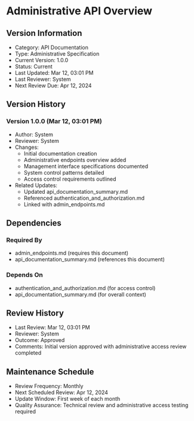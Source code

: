 # Administrative API Overview

## Version Information
- Category: API Documentation
- Type: Administrative Specification
- Current Version: 1.0.0
- Status: Current
- Last Updated: Mar 12, 03:01 PM
- Last Reviewer: System
- Next Review Due: Apr 12, 2024

## Version History
### Version 1.0.0 (Mar 12, 03:01 PM)
- Author: System
- Reviewer: System
- Changes:
  - Initial documentation creation
  - Administrative endpoints overview added
  - Management interface specifications documented
  - System control patterns detailed
  - Access control requirements outlined
- Related Updates:
  - Updated api_documentation_summary.md
  - Referenced authentication_and_authorization.md
  - Linked with admin_endpoints.md

## Dependencies
### Required By
- admin_endpoints.md (requires this document)
- api_documentation_summary.md (references this document)

### Depends On
- authentication_and_authorization.md (for access control)
- api_documentation_summary.md (for overall context)

## Review History
- Last Review: Mar 12, 03:01 PM
- Reviewer: System
- Outcome: Approved
- Comments: Initial version approved with administrative access review completed

## Maintenance Schedule
- Review Frequency: Monthly
- Next Scheduled Review: Apr 12, 2024
- Update Window: First week of each month
- Quality Assurance: Technical review and administrative access testing required 